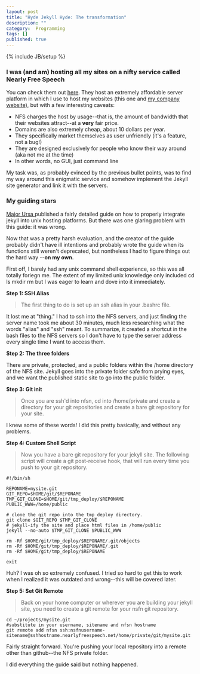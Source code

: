 ```yaml
---
layout: post
title: "Hyde Jekyll Hyde: The transformation"
description: ""
category:  Programming
tags: []
published: true
---
```


{% include JB/setup %}
### I was (and am) hosting all my sites on a nifty service called Nearly Free Speech

You can check them out [here](https://www.nearlyfreespeech.net/). They host an extremely affordable server platform in which I use to host my websites (this one and [my company website](http://www.innogenstudios.com)), but with a few interesting caveats:

- NFS charges the host by usage--that is, the amount of bandwidth that their websites attract--at a **very** fair price. 
- Domains are also extremely cheap, about 10 dollars per year.
- They specifically market themselves as user unfriendly (it's a feature, not a bug!)
- They are designed exclusively for people who know their way around (aka not me at the time)
- In other words, no GUI, just command line

My task was, as probably evinced by the previous bullet points, was to find my way around this enigmatic service and somehow implement the Jekyll site generator and link it with the servers. 


### My guiding stars

[Major Ursa ](http://www.majorursa.net/content/using-jekyll-nearlyfreespeechnet) published a fairly detailed guide on how to properly integrate jekyll into unix hosting platforms. But there was one glaring problem with this guide: it was wrong. 

Now that was a pretty harsh evaluation, and the creator of the guide probably didn't have ill intentions and probably wrote the guide when its functions still weren't deprecated, but nontheless I had to figure things out the hard way --**on my own.**

First off, I barely had any unix command shell experience, so this was all totally foriegn me. The extent of my limited unix knowledge only included 
	cd ls mkdir rm 
but I was eager to learn and dove into it immediately. 


**Step 1: SSH Alias**
>The first thing to do is set up an ssh alias in your .bashrc file. 

It lost me at "thing." I had to ssh into the NFS servers, and just finding the server name took me about 30 minutes, much less researching what the words "alias" and "ssh" meant. To summarize, it created a shortcut in the bash files to the NFS servers so I don't have to type the server address every single time I want to access them.

**Step 2: The three folders**

There are private, protected, and a public folders within the /home directory of the NFS site. Jekyll goes into the private folder safe from prying eyes, and we want the published static site to go into the public folder.

**Step 3: Git init**
>Once you are ssh'd into nfsn, cd into /home/private and create a directory for your git repositories and create a bare git repository for your site.

I knew some of these words! I did this pretty basically, and without any problems.

**Step 4: Custom Shell Script**
>Now you have a bare git repository for your jekyll site. The following script will create a git post-receive hook, that will run every time you push to your git repository.

	#!/bin/sh

    REPONAME=mysite.git
    GIT_REPO=$HOME/git/$REPONAME
    TMP_GIT_CLONE=$HOME/git/tmp_deploy/$REPONAME
    PUBLIC_WWW=/home/public
    
    # clone the git repo into the tmp_deploy directory.
    git clone $GIT_REPO $TMP_GIT_CLONE
    # jekyll-ify the site and place html files in /home/public
    jekyll --no-auto $TMP_GIT_CLONE $PUBLIC_WWW
    
    rm -Rf $HOME/git/tmp_deploy/$REPONAME/.git/objects
    rm -Rf $HOME/git/tmp_deploy/$REPONAME/.git
    rm -Rf $HOME/git/tmp_deploy/$REPONAME
    
    exit

Huh? I was oh so extremely confused. I tried so hard to get this to work when I realized it was outdated and wrong--this will be covered later. 

**Step 5: Set Git Remote**
>Back on your home computer or wherever you are building your jekyll site, you need to create a git remote for your nsfn git repository.
  
    cd ~/projects/mysite.git
    #substitute in your username, sitename and nfsn hostname
    git remote add nfsn ssh:nsfnusername-									sitename@sshhostname.nearlyfreespeech.net/home/private/git/mysite.git

Fairly straight forward. You're pushing your local repository into a remote other than github--the NFS private folder. 

I did everything the guide said but nothing happened.